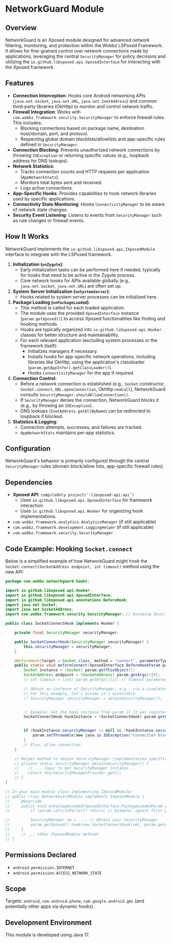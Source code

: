 # NetworkGuard Module

## Overview

NetworkGuard is an Xposed module designed for advanced network filtering, monitoring, and protection within the Wobbz LSPosed Framework. It allows for fine-grained control over network connections made by applications, leveraging the central `SecurityManager` for policy decisions and utilizing the `io.github.libxposed.api.XposedInterface` for interacting with the Xposed framework.

## Features

- **Connection Interception**: Hooks core Android networking APIs (`java.net.Socket`, `java.net.URL`, `java.net.InetAddress`) and common third-party libraries (OkHttp) to monitor and control network traffic.
- **Firewall Integration**: Works with `com.wobbz.framework.security.SecurityManager` to enforce firewall rules. This includes:
    - Blocking connections based on package name, destination host/domain, port, and protocol.
    - Respecting global domain blocklists/allowlists and app-specific rules defined in `SecurityManager`.
- **Connection Blocking**: Prevents unauthorized network connections by throwing `IOException` or returning specific values (e.g., loopback address for DNS lookups).
- **Network Statistics**:
    - Tracks connection counts and HTTP requests per application (`AppNetworkStats`).
    - Monitors total bytes sent and received.
    - Logs active connections.
- **App-Specific Hooks**: Provides capabilities to hook network libraries used by specific applications.
- **Connectivity State Monitoring**: Hooks `ConnectivityManager` to be aware of network state changes.
- **Security Event Listening**: Listens to events from `SecurityManager` such as rule changes or firewall events.

## How It Works

NetworkGuard implements the `io.github.libxposed.api.IXposedModule` interface to integrate with the LSPosed framework.

1.  **Initialization (`onZygote`)**:
    *   Early initialization tasks can be performed here if needed, typically for hooks that need to be active in the Zygote process.
    *   Core network hooks for APIs available globally (e.g., `java.net.Socket`, `java.net.URL`) are often set up.
2.  **System Server Initialization (`onSystemServer`)**:
    *   Hooks related to system server processes can be initialized here.
3.  **Package Loading (`onPackageLoaded`)**:
    *   This method is called for each loaded application.
    *   The module uses the provided `XposedInterface` instance (`param.getXposed()`) to access Xposed functionalities like finding and hooking methods.
    *   Hooks are typically organized into `io.github.libxposed.api.Hooker` classes for better structure and maintainability.
    *   For each relevant application (excluding system processes or the framework itself):
        *   Initializes managers if necessary.
        *   Installs hooks for app-specific network operations, including libraries like OkHttp, using the application's classloader (`param.getAppInfo().getClassLoader()`).
        *   Hooks `ConnectivityManager` for the app if required.
4.  **Connection Control**:
    *   Before a network connection is established (e.g., `Socket` constructor, `Socket.connect`, `URL.openConnection`, OkHttp `newCall`), NetworkGuard consults `SecurityManager.shouldAllowConnection()`.
    *   If `SecurityManager` denies the connection, NetworkGuard blocks it (e.g., by throwing an `IOException`).
    *   DNS lookups (`InetAddress.getAllByName`) can be redirected to loopback if blocked.
5.  **Statistics & Logging**:
    *   Connection attempts, successes, and failures are tracked.
    *   `AppNetworkStats` maintains per-app statistics.

## Configuration

NetworkGuard's behavior is primarily configured through the central `SecurityManager` rules (domain block/allow lists, app-specific firewall rules).

## Dependencies

-   **Xposed API**: `compileOnly project(':libxposed-api:api')`
    -   Uses `io.github.libxposed.api.XposedInterface` for framework interaction.
    -   Uses `io.github.libxposed.api.Hooker` for organizing hook implementations.
-   `com.wobbz.framework.analytics.AnalyticsManager` (if still applicable)
-   `com.wobbz.framework.development.LoggingHelper` (if still applicable)
-   `com.wobbz.framework.security.SecurityManager`

## Code Example: Hooking `Socket.connect`

Below is a simplified example of how NetworkGuard might hook the `Socket.connect(SocketAddress endpoint, int timeout)` method using the new API:

```java
package com.wobbz.networkguard.hooks;

import io.github.libxposed.api.Hooker;
import io.github.libxposed.api.XposedInterface;
import io.github.libxposed.api.annotations.BeforeHook;
import java.net.Socket;
import java.net.SocketAddress;
import com.wobbz.framework.security.SecurityManager; // Assuming SecurityManager path

public class SocketConnectHook implements Hooker {

    private final SecurityManager securityManager;

    public SocketConnectHook(SecurityManager securityManager) {
        this.securityManager = securityManager;
    }

    @BeforeHook(target = Socket.class, method = "connect", parameterTypes = {SocketAddress.class, int.class})
    public static void beforeConnect(XposedInterface.BeforeHookParam param) throws Throwable {
        Socket instance = (Socket) param.getThisObject();
        SocketAddress endpoint = (SocketAddress) param.getArgs()[0];
        // int timeout = (int) param.getArgs()[1]; // Timeout parameter

        // Obtain an instance of SecurityManager, e.g., via a singleton or passed in
        // For this example, let's assume it's accessible
        // SecurityManager securityManager = obtainSecurityManager();


        // Example: Get the hook instance from param if it was registered with one
        SocketConnectHook hookInstance = (SocketConnectHook) param.getHooker();


        if (hookInstance.securityManager != null && !hookInstance.securityManager.shouldAllowConnection(instance, endpoint)) {
            param.setThrowable(new java.io.IOException("Connection blocked by NetworkGuard: " + endpoint.toString()));
        }
        // Else, allow connection
    }

    // Helper method to obtain SecurityManager (implementation specific)
    // private static SecurityManager obtainSecurityManager() {
    //    // ... logic to get SecurityManager instance ...
    //    return YourSecurityManagerProvider.get();
    // }
}

// In your main module class implementing IXposedModule:
// public class NetworkGuardModule implements IXposedModule {
//     @Override
//     public void onPackageLoaded(XposedInterface.PackageLoadedParam param) {
//         if (param.isFirstParty()) return; // Example: ignore first party apps

//         SecurityManager sm = ...; // Obtain your SecurityManager
//         param.getXposed().hook(new SocketConnectHook(sm), param.getAppInfo().getClassLoader());
//     }
//     // ... other IXposedModule methods
// }
```

## Permissions Declared

-   `android.permission.INTERNET`
-   `android.permission.ACCESS_NETWORK_STATE`

## Scope

Targets: `android`, `com.android.phone`, `com.google.android.gms` (and potentially other apps via dynamic hooks).

## Development Environment

This module is developed using Java 17. 